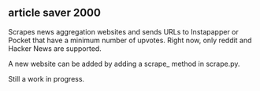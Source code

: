 ## article saver 2000
Scrapes news aggregation websites and sends URLs to Instapapper or Pocket
that have a minimum number of upvotes. Right now, only reddit and
Hacker News are supported.

A new website can be added by adding a scrape_<website> method
in scrape.py.

Still a work in progress.